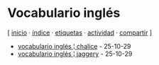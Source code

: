 # Vocabulario inglés
[ [inicio](/index.md) · [índice](/indice.md) · [etiquetas](/etiquetas.md) · [actividad](/actividad.md) · [compartir](https://x.com/intent/tweet?text=Vocabulario+ingl%C3%A9s+%E2%80%94+Etiquetas%0A%0A%E2%86%92+https%3A%2F%2Fgithub.com%2Fjucardus%2Fjucardus.github.io%2Fblob%2Fmain%2Fv%2Fo%2Fvocabulario-ingles.md%0A%0A%23etiquetas_jucardus) ]

* [vocabulario inglés ¦ chalice](/v/o/c/vocabulario-ingles-chalice.md) - 25-10-29
* [vocabulario inglés ¦ jaggery](/v/o/c/vocabulario-ingles-jaggery.md) - 25-10-29